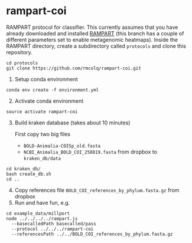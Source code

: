 # rampart-coi
RAMPART protocol for classifier. This currently assumes that you have already downloaded and installed [RAMPART](https://github.com/rmcolq/rampart/tree/isolated_from_bioinformatics) (this branch has a couple of different parameters set to enable metagenomic heatmaps).
Inside the RAMPART directory, create a subdirectory called `protocols` and clone this repository.
```
cd protocols
git clone https://github.com/rmcolq/rampart-coi.git
```


1. Setup conda environment
```
conda env create -f environment.yml
```
2. Activate conda environment
```
source activate rampart-coi
```
3. Build kraken database (takes about 10 minutes)
   
   First copy two big files   
     - `BOLD-Animalia-COI5p_old.fasta`  
     - `NCBI_Animalia_BOLD_COI_250819.fasta`
   from dropbox to `kraken_db/data`
      
```           
cd kraken_db/
bash create_db.sh 
cd ..
```
4. Copy references file `BOLD_COI_references_by_phylum.fasta.gz` from dropbox 
5. Run and have fun, e.g.
```
cd example_data/millport
node ../../../../rampart.js 
  --basecalledPath basecalled/pass 
  --protocol ../../../rampart-coi
  --referencesPath ../../BOLD_COI_references_by_phylum.fasta.gz 
```
